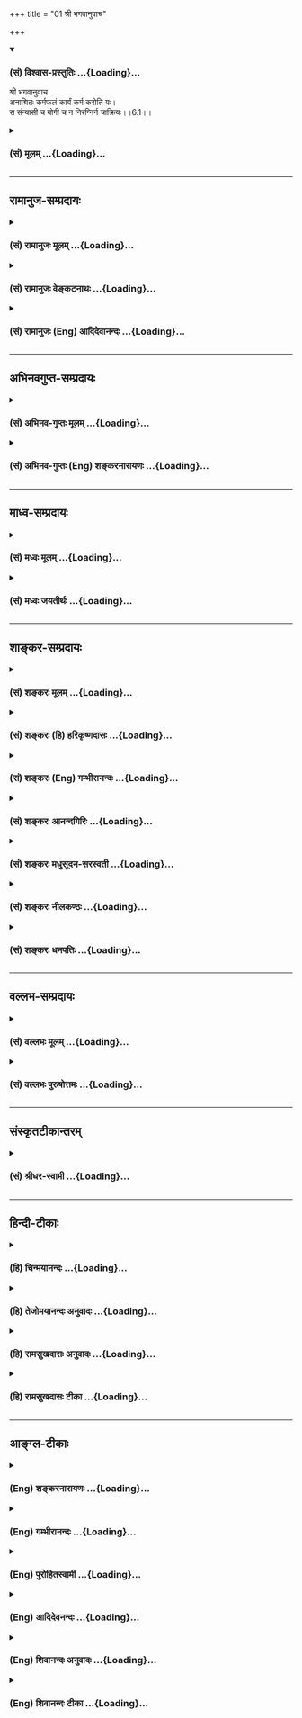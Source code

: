 +++
title = "01 श्री भगवानुवाच"

+++
<div class="js_include" newlevelforh1="3" title="(सं) विश्वास-प्रस्तुतिः" unfilled url="/purANam_vaiShNavam/mahAbhAratam/06-bhIShma-parva/03-bhagavad-gItA-parva/saMskRtam/vishvAsa-prastutiH/06_Atma-saMyama-yogaH_a/01_shrI_bhagavAnuvAc.md">
<details open><summary><h3>(सं) विश्वास-प्रस्तुतिः ...{Loading}...</h3></summary>

श्री भगवानुवाच  
अनाश्रितः कर्मफलं कार्यं कर्म करोति यः।  
स संन्यासी च योगी च न निरग्निर्न चाक्रियः।।6.1।।
</details>
</div>
<div class="js_include collapsed" newlevelforh1="3" title="(सं) मूलम्" unfilled url="/purANam_vaiShNavam/mahAbhAratam/06-bhIShma-parva/03-bhagavad-gItA-parva/saMskRtam/mUlam/06_Atma-saMyama-yogaH_a/01_shrI_bhagavAnuvAc.md">
<details><summary><h3>(सं) मूलम् ...{Loading}...</h3></summary>

श्री भगवानुवाच  
अनाश्रितः कर्मफलं कार्यं कर्म करोति यः।  
स संन्यासी च योगी च न निरग्निर्न चाक्रियः।।6.1।।
</details>
</div>


_________________
## रामानुज-सम्प्रदायः
<div class="js_include collapsed" newlevelforh1="3" title="(सं) रामानुजः मूलम्" unfilled url="/purANam_vaiShNavam/mahAbhAratam/06-bhIShma-parva/03-bhagavad-gItA-parva/saMskRtam/rAmAnujaH/mUlam/06_Atma-saMyama-yogaH_a/01_shrI_bhagavAnuvAc.md">
<details><summary><h3>(सं) रामानुजः मूलम् ...{Loading}...</h3></summary>

।।6.1।। श्रीभगवानुवाच **कर्मफल** स्वर्गादिकम् **अनाश्रितः कार्यं**
कर्मानुष्ठानमेव कार्यं सर्वात्मनास्मत्सुहृद्भूतपरमपुरुषाराधनरूपतया
कर्मैव मम प्रयोजनं न तत्साध्यं किञ्चिद् इति **यः कर्म करोति** **स
संन्यासी च** ज्ञानयोगनिष्ठश्च **योगी च** कर्मयोगनिष्ठश्च।
आत्मावलोकनरूपयोगसाधनभूतोभयनिष्ठ इत्यर्थः। **न निरग्निचाक्रियः** न
चोदितयज्ञादिकर्मसु अप्रवृत्तः केवलज्ञाननिष्ठः तस्य हि ज्ञाननिष्ठा एव
कर्मयोगनिष्ठस्य तु उभयम् अस्ति इति अभिप्रायः। उक्तलक्षणे कर्मयोगे ज्ञानम्
अपि अस्ति इत्याह

</details>
</div>
<div class="js_include collapsed" newlevelforh1="3" title="(सं) रामानुजः वेङ्कटनाथः" unfilled url="/purANam_vaiShNavam/mahAbhAratam/06-bhIShma-parva/03-bhagavad-gItA-parva/saMskRtam/rAmAnujaH/venkaTanAthaH/06_Atma-saMyama-yogaH_a/01_shrI_bhagavAnuvAc.md">
<details><summary><h3>(सं) रामानुजः वेङ्कटनाथः ...{Loading}...</h3></summary>

  
  
।।6.1।। षष्ठाध्यायोपक्रमस्य पूर्वोक्तार्थानुवादरूपतां दर्शयितुं
पूर्वेणाविच्छिन्नानुसन्धानार्थमध्यायसङ्गतिवचनात् पूर्वमेव
व्याख्येयोपादानम् वृत्तवर्तिष्यमाणाभिधानमुखेन सङ्गतिं दर्शयति उक्त इति।
कर्मयोग उक्तः तत्साध्यतयोपक्षिप्तः समाधिलक्षणो योग एवात्र सानुबन्धः
प्रतिपाद्यत इति सङ्गतिः। योगाभ्यासविधिरुच्यत इति योगाभ्यासविधिर्योगी
चतुर्धा योगसाधनम्। योगसिद्धिः स्वयोगस्य पारम्यं षष्ठ उच्यते गी.सं.10 इति
सङ्ग्रहश्लोके प्रथमं योगाभ्यासविधेरुपादानादन्येषां च तदर्थत्वात् स
एवाध्यायप्रधानार्थतया संगृहीत इति भावः। अनाश्रितः
इत्यादीनांसमबुद्धिर्विशिष्यते 6।9 इत्यन्तानां नवानां श्लोकानां
प्रागुक्तानधिकार्थत्वान्निष्प्रयोजनत्वमाशङ्क्याह तत्रेति। अभ्यासो हि
तात्पर्यलिङ्गम् अव्यवहितनिर्देशश्च नैरपेक्ष्यं सूचयेदिति भावः। ज्ञानाकारो
योगशिरस्क इति पदाभ्यां साधनस्य प्रागुक्तमन्तर्गतात्मज्ञानत्वादिलक्षणं
पौष्कल्यं साध्यस्यात्मावलोकनस्याव्यवहितत्वं चाभिप्रेतम्। अनाश्रितः
इतिश्लोके पूर्वार्धेन ज्ञानाकारकर्मयोगानुवादः उत्तरार्धेन
नैरपेक्ष्यदृढीकरणम्। भोक्तारं यज्ञतपसाम् 5।29
इत्यव्यवहितपूर्वश्लोकालोचनयासर्वात्मनाऽस्मत्सुहृद्भूतेत्यादिकमुक्तम्।
ततश्चकर्मफलमनाश्रितः इत्युक्ते निष्फलप्रवृत्तिः स्यादिति शङ्कायां
कर्मस्वरूपफलत्वस्य वक्तुमुचितत्वात् कार्यशब्दः प्रयोजनविषय इति दर्शयितुं
कर्मानुष्ठानमेव कार्यमिति वचनव्यक्तिर्दर्शिता। कार्यशब्दस्य
चोदितविषयत्वे मन्दप्रयोजनत्वं स्यादिति भावः। ननु कर्मयोगनिष्ठमनूद्य
तस्यैव ज्ञानयोगनिष्ठत्वं कर्मयोगनिष्ठत्वं च विधातुमयुक्तम् प्रथमे
विरोधात् द्वितीये तूद्देश्योपादेयविभागाभावपौनरुक्त्यनिष्प्रयोजनत्वेभ्य
इति शङ्कायामाह आत्मावलोकनेति। पृथक्साधनभूतोभयसाध्यं फलमनेन
लब्धमित्युभयनिष्ठत्वमुपचारादुच्यते ततश्च कर्मयोगस्य निरपेक्षसाधनत्वं
विवक्षितमिति भावः। यद्वा कर्मयोगांशभूतज्ञानक्रियाभेदेन परिहार इति भावः।
अग्निशब्दस्यात्राग्निसम्बन्धि कर्मलक्षकत्वव्यञ्जनाय यज्ञादिशब्दः।
लक्ष्यार्थानां सङ्ग्राहकं चोदितत्वम्। निरग्निः इत्यनेनैव
कर्मनिवृत्तेरुक्तत्वादक्रियशब्दः क्रियानिवृत्तिमुखेन
क्रियाव्यतिरिक्तनिष्ठत्वलक्षकः व्यतिरिक्तश्चात्रासन्नो ज्ञानयोग इति
दर्शयितुंकेवलज्ञाननिष्ठ इत्युक्तम् यद्वान निरग्निर्न चाक्रियः
इत्युभाभ्यां श्रौतस्मार्तक्रियाविशेषनिषेधकाभ्यां फलितमाहन चोदितेत्यादि।
तदभिप्रेतमाह नच केवलज्ञाननिष्ठ इति। अनग्निरनिकेतः स्यात् मनुः
6।256।43त्यक्त्वा द्रव्याग्निसाध्यानि कर्माणि
इत्यादिप्रतिपादितसन्न्यासाश्रमव्यवच्छेद इहासङ्गत इति भावः।  
  

</details>
</div>
<div class="js_include collapsed" newlevelforh1="3" title="(सं) रामानुजः (Eng) आदिदेवानन्दः" unfilled url="/purANam_vaiShNavam/mahAbhAratam/06-bhIShma-parva/03-bhagavad-gItA-parva/saMskRtam/rAmAnujaH/english/AdidevAnandaH/06_Atma-saMyama-yogaH_a/01_shrI_bhagavAnuvAc.md">
<details><summary><h3>(सं) रामानुजः (Eng) आदिदेवानन्दः ...{Loading}...</h3></summary>

6.1 The Lord said He who, without depending on such fruits of works as
heaven, etc., performs them, reflecting, 'The performance of works alone
is my duty (Karya). Works themselves are my sole aim, because they are a
form of worship of the Supreme Person who is our Friend in every way.
There is nothing other than Him to be gained by them' - such a person is
a Sannyasin, i.e., one devoted to Jnana Yoga, and also a Karma Yogin,
i.e., one devoted to Karma Yoga. He is intent on both these, which is
the means for attaining Yoga, which is of the nature of the vision of
the self. 'And not he who maintains no sacred fires and performs no
works,' i.e., not he who is disinclined to perform the enjoined works
such as sacrifices, etc., nor he who is devoted to mere knowledge. The
meaning is that such a person is devoted only to knowledge, whereas a
person who is devoted to Karma Yoga has both knowledge and works. Now
Sri Krsna teaches that there is an element of knowledge in the Karma
Yoga as defined above.

</details>
</div>


_________________
## अभिनवगुप्त-सम्प्रदायः
<div class="js_include collapsed" newlevelforh1="3" title="(सं) अभिनव-गुप्तः मूलम्" unfilled url="/purANam_vaiShNavam/mahAbhAratam/06-bhIShma-parva/03-bhagavad-gItA-parva/saMskRtam/abhinava-guptaH/mUlam/06_Atma-saMyama-yogaH_a/01_shrI_bhagavAnuvAc.md">
<details><summary><h3>(सं) अभिनव-गुप्तः मूलम् ...{Loading}...</h3></summary>

।।6.1 6.2।। एवं प्राक्तनेनाध्यायगणेन साधितोऽर्थः श्लोकद्वयेन निगद्यते
अनाश्रित इति। य संन्यासमिति। कार्यं स्वजात्यादिविहितम्। संन्यासी +++(S
संन्यासीति)+++ योगीति पर्यायावेतौ। अत एवाह यं संन्यासमिति। तथा च योगमन्तरेण
संन्यासो नोपपद्यते। एवं संकल्पसंन्यासं विना योगो न युज्यते।
तस्मात्सततसंबद्धौ योगसंन्यासौ। न निरग्निरित्यादिना अयमर्थो ध्वन्यते
निरग्निश्च न भवति निष्क्रियश्च न भवति अथ च संन्यासी इत्यद्भुतम् इति।

</details>
</div>
<div class="js_include collapsed" newlevelforh1="3" title="(सं) अभिनव-गुप्तः (Eng) शङ्करनारायणः" unfilled url="/purANam_vaiShNavam/mahAbhAratam/06-bhIShma-parva/03-bhagavad-gItA-parva/saMskRtam/abhinava-guptaH/english/shankaranArAyaNaH/06_Atma-saMyama-yogaH_a/01_shrI_bhagavAnuvAc.md">
<details><summary><h3>(सं) अभिनव-गुप्तः (Eng) शङ्करनारायणः ...{Loading}...</h3></summary>

6.1 See Comment under 6.2

</details>
</div>


_________________
## माध्व-सम्प्रदायः
<div class="js_include collapsed" newlevelforh1="3" title="(सं) मध्वः मूलम्" unfilled url="/purANam_vaiShNavam/mahAbhAratam/06-bhIShma-parva/03-bhagavad-gItA-parva/saMskRtam/madhvaH/mUlam/06_Atma-saMyama-yogaH_a/01_shrI_bhagavAnuvAc.md">
<details><summary><h3>(सं) मध्वः मूलम् ...{Loading}...</h3></summary>

।।6.1।। ँ़ ज्ञानान्तरङ्गं समाधियोगमाद्वानेनाध्यायेन। विवक्षितं
सन्न्यासमाह योगेन सह अनाश्रित इति। चतुर्थाश्रमिणोऽप्यग्निः क्रिया
चोक्तादैवमेव 4।25 इत्यादौ। अग्निर्ब्रह्म च तत्पूजा क्रिया न्यासाश्रमे
स्मृता इति च। तस्मान्निरग्निरक्रियः सन्न्यासी योगी च न भवत्येव।

</details>
</div>
<div class="js_include collapsed" newlevelforh1="3" title="(सं) मध्वः जयतीर्थः" unfilled url="/purANam_vaiShNavam/mahAbhAratam/06-bhIShma-parva/03-bhagavad-gItA-parva/saMskRtam/madhvaH/jayatIrthaH/06_Atma-saMyama-yogaH_a/01_shrI_bhagavAnuvAc.md">
<details><summary><h3>(सं) मध्वः जयतीर्थः ...{Loading}...</h3></summary>

।।6.1।। श्रीवेङ्कटेशाय नमः। सङ्गतिं सूचयन्नेतदध्यायप्रतिपाद्यमर्थमाह
**ज्ञानान्तरङ्गमि**ति। योगे त्विमां शृणु 2।39 इति प्रतिज्ञाय द्वितीयषट्के
वक्ष्यमाणं भगवज्ज्ञानं प्रति कर्मयोगस्य बहिरङ्गत्वात्स प्राधान्येनातीते
ग्रन्थे प्रतिपादितः। तत्साध्यत्वाज्ज्ञानान्तरङ्गत्वाच्चावसरप्राप्तं
समाधियोगमाहानेन षष्ठाध्यायेनेत्यर्थः। आसनादीनामङ्गानां वक्ष्यमाणत्वेऽपि
तेषां समाध्यर्थत्वात् प्राधान्येन समाधियोगस्य ग्रहणम्। पञ्चमान्तोक्तस्य
प्रपञ्चोऽयमित्यदोषः। गृहस्थस्यापि स्तुत्यर्थमुपचरितं सन्न्यासित्वं
योगित्वं चाद्येन श्लोकेनोच्यते इति परकीयतात्पर्यकथनमसदिति भावेनाह
**विवक्षितमि**ति। समाधियोगं विधातुं तत्राधिकारिणं ज्ञापयिष्यन्
साङ्ख्याद्यभिमततदधिकारिनिरासाय तद्विशेषणं प्राग्विवक्षितं
कामादिवर्जनलक्षणं सन्न्यासमीश्वराराधनस्वकर्मानुष्ठानलक्षणेन योगेन
सहाहेत्यर्थः। यदि हि सन्न्यासो यत्याश्रमोऽत्र विवक्षितः स्यात् योगश्च
कश्चिद्गृहस्थासम्भवी स्यात् तदोपचारेण तत्स्तुतिरियम्। न चैवमिति भावः। न
केवलं निरग्निरक्रियश्चतुर्थाश्रमी सन्न्यासी योगी च किन्त्वनाश्रित
इत्याद्युक्तो गृहस्थोऽपीति (शां.) परकीयां योजनां निराकरोति
**चतुर्थे**ति। अत्रैव स्पष्टं वाक्यान्तरं पठति **अग्निरि**ति।
चस्त्वर्थः। अतो न परकीया योजना युक्तेति शेषः। तर्हि कथं इत्यत आह
**तस्मादि**ति परकृतयोजनाया निरस्तत्वात्। ननु निरग्नेरक्रियस्य
चतुर्थाश्रमिणोऽपि सन्न्यासित्वाद्योगित्वाच्च कथं न निरग्निरित्याद्युक्तं
इत्यतो वाह**चतुर्थाश्रमिणोऽपी**त्यादि। न भवत्येवेति युक्तमिति शेषः।
अनग्नित्वादिप्रवादश्च बाह्याग्न्याद्यभावनिबन्धन इति भावः।

</details>
</div>


_________________
## शाङ्कर-सम्प्रदायः
<div class="js_include collapsed" newlevelforh1="3" title="(सं) शङ्करः मूलम्" unfilled url="/purANam_vaiShNavam/mahAbhAratam/06-bhIShma-parva/03-bhagavad-gItA-parva/saMskRtam/shankaraH/mUlam/06_Atma-saMyama-yogaH_a/01_shrI_bhagavAnuvAc.md">
<details><summary><h3>(सं) शङ्करः मूलम् ...{Loading}...</h3></summary>

।।6.1।। **अनाश्रितः** न आश्रितः अनाश्रितः। किम् **कर्मफलं** कर्मणां फलं
कर्मफलं यत् तदनाश्रितः कर्मफलतृष्णारहित इत्यर्थः। यो हि कर्मफले
तृष्णावान् सः कर्मफलमाश्रितो भवति अयं तु तद्विपरीतः अतः अनाश्रितः
कर्मफलम्। एवंभूतः सन् **कार्यं** कर्तव्यंनित्यं काम्यविपरीतम्
अग्निहोत्रादिकं कर्म **करोति** निर्वर्तयति **यः** कश्चित् ईदृशः कर्मी स
कर्म्यन्तरेभ्यो विशिष्यते इत्येवमर्थमाह **स संन्यासी च योगी च** इति।
संन्यासः परित्यागः स यस्यास्ति स संन्यासी च योगी च योगः चित्तसमाधानं स
यस्यास्ति स योगी च इति एवंगुणसंपन्नः अयं मन्तव्यः न केवलं **निरग्निः
अक्रिय** एव संन्यासी योगी च इति मन्तव्यः। निर्गताः अग्नयः कर्माङ्गभूताः
यस्मात् स निरग्निः अक्रियश्च अनग्निसाधना अपि अविद्यमानाः क्रियाः
तपोदानादिकाः यस्य असौ अक्रियः।। ननु च निरग्नेः अक्रियस्यैव
श्रुतिस्मृतियोगशास्त्रेषु संन्यासित्वं योगित्वं च प्रसिद्धम्। कथम् इह
साग्नेः सक्रियस्य च संन्यासित्वं योगित्वं च अप्रसिद्धमुच्यते इति। नैष
दोषः कयाचित् गुणवृत्त्या उभयस्य संपिपादयिषितत्वात्। तत् कथम्
कर्मफलसंकल्पसंन्यासात् संन्यासित्वम् योगाङ्गत्वेन च कर्मानुष्ठानात्
कर्मफलसंकल्पस्य च चित्तविक्षेपहेतोः परित्यागात् योगित्वं च इति गौणमुभयम्
न पुनः मुख्यं संन्यासित्वं योगित्वं च अभिप्रेतमित्येतमर्थँ दर्शयितुमाह

</details>
</div>
<div class="js_include collapsed" newlevelforh1="3" title="(सं) शङ्करः (हि) हरिकृष्णदासः" unfilled url="/purANam_vaiShNavam/mahAbhAratam/06-bhIShma-parva/03-bhagavad-gItA-parva/saMskRtam/shankaraH/hindI/harikRShNadAsaH/06_Atma-saMyama-yogaH_a/01_shrI_bhagavAnuvAc.md">
<details><summary><h3>(सं) शङ्करः (हि) हरिकृष्णदासः ...{Loading}...</h3></summary>

।।6.1।। इसी भावसे वह संन्यासी और योगी है इस प्रकार उसकी स्तुति की जाती है
भगवान् श्रीकृष्ण बोले जिसने आश्रय नहीं लिया हो वह अनाश्रित है किसका
कर्मफलका अर्थात् जो कर्मोंके फलका आश्रय न लेनेवाला कर्मफलकी तृष्णासे
रहित है। क्योंकि जो कर्मफलकी तृष्णावाला होता है वही कर्मफलका आश्रय लेता
है यह उससे विपरीत है इसलिये कर्मफलका आश्रय न लेनेवाला है। ऐसा ( कर्मफलके
आश्रयसे रहित ) होकर जो पुरुष कर्तव्यकर्मोंको अर्थात् काम्यकर्मोंसे
विपरीत नित्य अग्निहोत्रादि कर्मोंको पूरा करता है ऐसा जो कोई कर्मी है वह
दूसरे कर्मियोंकी अपेक्षा श्रेष्ठ है इसी अभिप्रायसे यह कहा है कि वह
संन्यासी भी है और योगी भी है। संन्यास नाम त्यागका है वह जिसमें हो वही
संन्यासी है और चित्तके समाधानका नाम योग है वह जिसमें हो वही योगी है अतः
वह कर्मयोगी भी इन गुणोंसे सम्पन्न माना जाना चाहिये। केवल अग्निरहित और
क्रियारहित पुरुष ही संन्यासी और योगी है ऐसा नहीं मानना चाहिये। कर्मोंके
अङ्गभूत गार्हपत्यादि अग्नि जिससे छूट गये हैं वह निरग्नि है और बिना
अग्निके होनेवाली तपदानादि क्रिया भी जो नहीं करता वह अक्रिय है। पू₀ जब कि
निरग्नि और अक्रिय पुरुषके लिये ही श्रुति स्मृति और योगशास्त्रोंमें
संन्यासित्व और योगित्व प्रसिद्ध है तब यहाँ अग्नियुक्त और क्रियायुक्त
पुरुषके लिये अप्रसिद्ध संन्यासित्व और योगित्वका प्रतिपादन कैसे किया जाता
है उ₀ यह दोष नहीं है क्योंकि किसी एक गुणवृत्तिसे ( किसी एक गुणविशेषको
लेकर ) संन्यासित्व और योगित्व इन दोनों भावोंको उसमें ( गृहस्थमें )
सम्पादन करना भगवान्को इष्ट है। पू₀ वह कैसे उ₀ कर्मफलके संकल्पोंका त्याग
होनेसे संन्यासित्व है और योगके अङ्गरूपसे कर्मोंका अनुष्ठान होनेसे या
चित्तविक्षेपके कारणरूप कर्मफलके संकल्पोंका परित्याग होनेसे योगित्व है इस
प्रकार दोनों भाव ही गौणरूपसे माने गये हैं।

</details>
</div>
<div class="js_include collapsed" newlevelforh1="3" title="(सं) शङ्करः (Eng) गम्भीरानन्दः" unfilled url="/purANam_vaiShNavam/mahAbhAratam/06-bhIShma-parva/03-bhagavad-gItA-parva/saMskRtam/shankaraH/english/gambhIrAnandaH/06_Atma-saMyama-yogaH_a/01_shrI_bhagavAnuvAc.md">
<details><summary><h3>(सं) शङ्करः (Eng) गम्भीरानन्दः ...{Loading}...</h3></summary>

6.1 Anasritah, without depending on;-on what;-on that which is
karma-phalam, the result of action- i.e. without craving for the result
of action-. He who craves for the results of actions becomes dependent
on the results of actions. But this person is the opposite of such a
one. Hence (it is said), 'wihtout depending on the result of action.
Having become so, yah he who; karoti, performs accomplishes; (karma, an
action;) which is his karyam, duty, the nityakarmas such as Agnihotra
etc. which are opposed to the kamya-karmas-. Whoever is a man of action
of this kind is distinguished from the other men of action. In order to
express this idea the Lord says, sah, he ; is a sannyasi, monk, and a
yogi. Sanyyasa, means renunciation. he who is possessed of this is a
sannyasi, a monk. And he is also a yogi. Yoga means concentration of
mind. He who has that is a yogi. It is to be understood that this man is
possessed of these alities. It is not to be understood that, only that
person who does not keep a fire (niragnih) and who is actionless
(akriyah) is a monk and a yogi. Niragnih is one from whom the fires
\[viz Garhapatya, Ahavaniya, Anvaharya-pacana, etc.\], which are the
accessories of rites, have bocome dissociated. By kriya are mean
austerity, charity, etc. which are performed wityout fire. Akriyah,
actionless, is he who does not have even such kriyas. Objection: Is it
not only with regard to one who does not keep a fire and is acitonless
that monasticsm and meditativeness are well known in the Vedas, Smrtis
and scriptures dealing with meditation; Why are monasticism and
meditativeness spoken of here with regard to one who keeps a fire and is
a man of action-which is not accepted as a fact; Reply: This defect does
not arise, because both are sought to be asserted in some secondary
sense. Objection: How is that; Reply: His being monk is by virtue of his
having given up hankering for the results of actions; and his being a
man of meditation is from the fact of his doing actions as accesories to
meditation or from his rejection of thoughts for the results of actions
which cause disturbances in the mind. Thus both are used in a figurative
sense. On the contrary, it is not that monasticism and meditativeness
are meant in the primary sense. With a veiw to pointing out this idea,
the Lord says:

</details>
</div>
<div class="js_include collapsed" newlevelforh1="3" title="(सं) शङ्करः आनन्दगिरिः" unfilled url="/purANam_vaiShNavam/mahAbhAratam/06-bhIShma-parva/03-bhagavad-gItA-parva/saMskRtam/shankaraH/AnandagiriH/06_Atma-saMyama-yogaH_a/01_shrI_bhagavAnuvAc.md">
<details><summary><h3>(सं) शङ्करः आनन्दगिरिः ...{Loading}...</h3></summary>

।।6.1।। ध्यानयोगप्रस्तावानन्तरं तद्योग्यताहेतुकर्मणः स्तुतिं
भगवानुक्तवानित्याह **श्रीभगवानिति।** पूर्वोत्तराध्याययोः सङ्गतिमभिदधानो
वृत्तमनूद्याध्यायान्तरमवतारयति **अतीतेति।** सम्यग्दर्शनप्रकरणे
ध्यानयोगस्य प्रसङ्गाभावं व्युदस्यति **सम्यगिति।**
संग्रहविवरणयोरतीतानन्तराध्याययोर्युक्तं हेतुहेतुमत्त्वमिति भावः।
अध्यायसंबन्धमभिधायानाश्रितः कर्मफलमित्यादिश्लोकद्वयस्य तात्पर्यमाह
**तत्रेति।** कर्मयोगस्य संन्यासहेतोर्मर्यादां दर्शयितुं साङ्गं च योगं
विचारयितुमध्याये प्रवृत्ते सतीति सप्तम्यर्थः। संन्यासिना कर्तव्यं
कर्मेत्येवं प्रतिभासं व्युदस्यति **गृहस्थेनेति।** कर्तव्यत्वं
स्तुतियोग्यत्वमतःशब्दार्थः। समुच्चयवादी सीमाकरणमाक्षिपति **नन्विति।**
यावज्जीवश्रुतिवशाद्ध्यानारोहणसामर्थ्ये सत्यपि कर्मानुष्ठानस्य
दुर्वारत्वादिति हेतुमाह **यावतेति।**
भार्यावियोगादिप्रतिबन्धाद्यावज्जीवश्रुतिचोदितकर्माननुष्ठानवद्वैराग्यप्रतिबन्धादपि
तदननुष्ठानसंभवाद्भगवतो विशेषवचनाच्च न यावज्जीवं कर्मानुष्ठानप्रसक्तिरिति
परिहरति **नारुरुक्षोरिति।** उक्तमेवार्थं व्यतिरेकद्वारेण विवृणोति
**आरुरुक्षोरित्यादिना।**
आरोढुमिच्छतीत्यारुरुक्षुरित्यत्रारोहणेच्छाविशेषणमारोहणं कृतवानित्यारूढ
इत्यत्र पुनरिच्छाविषयभूतमारोहणं विशेषणमेवं शमकर्मविषययोर्भेदेन विशेषणं
मर्यादाकरणानङ्गीकरणे विरुद्धमापद्येत तयोरेवं विभागकरणं च
भागवतसीमानङ्गीकारे न युज्येतेत्यर्थः।
विशेषणविभागकारणयोरन्यथोपपत्तिमाशङ्कते **तत्रेति।** व्यवहारभूमिः
सप्तम्यर्थः। षष्ठी निर्धारणे। भवत्वधिकारिणां त्रैविध्यं तथापि प्रकृते
विशेषणादौ किमायातमित्याशङ्क्य तृतीयापेक्षया तदुपपत्तिरित्याह
**तानपेक्ष्येति।** आरुरुक्षोरारूढस्य च भेदे तस्यैवेति
प्रकृतपरामर्शानुपपत्तिरिति दूषयति **न तस्येति।** यद्यनारुरुक्षुं
पुरुषमपेक्ष्यारुरुक्षोरिति विशेषणं तस्य च कर्मारोहणकारणमनारूढं च
पुरुषमपेक्ष्यारूढस्येति विशेषणं तस्य च शमः संन्यासो योगफलप्राप्तौ
कारणमिति विशेषणविभागकरणयोरुपपत्तिस्तदारुरुक्षोरारूढस्य च
भिन्नत्वात्प्रकृतपरामर्शिनस्तच्छब्दस्यानुपपत्तेर्न युक्तमित्थं
विशेषणाद्युपपादनमित्यर्थः। किञ्चयोगमारुरुक्षोस्तदारोहणे कारणं
कर्मेत्युक्त्वा पुनर्योगारूढस्येति योगशब्दप्रयोगाद्यो योगं
पूर्वमारुरुक्षुरासीत्तस्यैवापेक्षितं योगमारूढस्य तत्फलप्राप्तौ
कर्मसंन्यासः शमशब्दवाच्यो हेतुत्वेन कर्तव्य इति वचनादारुरुक्षोरारूढस्य
चाभिन्नत्वप्रत्यभिज्ञानान्न तयोर्भिन्नत्वं शङ्कितुं शक्यमित्याह
**पुनरिति।** यत्तु यावज्जीवश्रुतिविरोधाद्योगारोहणसीमाकरणं
कर्मणोऽनुचितमिति तत्राह **अत इति।** पूर्वोक्तरीत्या
कर्मतत्त्यागयोर्विभागोपपत्तौ श्रुतेरन्यविषयत्वाद्योगमारूढस्य
मुमुक्षोर्जिज्ञासमानस्य नित्यनैमित्तिककर्मस्वपि परित्यागसिद्धिरित्यर्थः।
इतश्च यावज्जीवं कर्म कर्तव्यं न भवतीत्याह **योगेति।** संन्यासिनो
योगभ्रष्टस्य विनाशशङ्कावचनान्न यावज्जीवं कर्म कर्तव्यं प्रतिभातीत्यर्थः।
ननु योगभ्रष्टशब्देन गृहस्थस्यैवाभिधानात्तस्यैवास्मिन्नध्याये
योगविधानाद्योगारोहणयोग्यत्वे सत्यपि यावज्जीवं कर्म कर्तव्यमिति नेत्याह
**गृहस्थस्येति।** तेनापि मुमुक्षुणा कृतस्य कर्मणो
मोक्षातिरिक्तफलानारम्भकत्वाद्योगभ्रष्टोऽसौ छिन्नाभ्रमिव नश्यतीति शङ्का
सावकाशेत्याशङ्क्याह **अवश्यं हीति।** अपौरुषेयान्निर्दोषाद्वेदात्फलदायिनी
कर्मणः स्वाभाविकी शक्तिरवगता ब्रह्मभावस्य च स्वतःसिद्धत्वान्न
कर्मफलवत्त्वमतो मोक्षातिरिक्तस्यैव फलस्य कर्मारम्भकमिति कर्मिणि
योगभ्रष्टेऽपि कर्मगतिं गच्छतीति निरवकाशा शङ्केत्यर्थः। ननु मुमुक्षुणा  
  
काम्यप्रतिषिद्धयोरकरणात्कृतयोश्च नित्यनैमित्तिकयोरफलत्वात्कथं तदीयस्य
कर्मणो नियमेन फलारम्भकत्वं तत्राह **नित्यस्य चेति।** चकारेण नैमित्तिकं
कर्मानुकृष्यते। वेदप्रमाणकत्वेऽपि नित्यनैमित्तिकयोरफलत्वे दोषमाह
**अन्यथेति।** कर्मणोऽनुष्ठितस्य फलारम्भकत्वध्रौव्याद्गृहस्थो
योगभ्रष्टोऽपि कर्मगतिं गच्छतीति न तस्य नाशाशङ्केति शेषः। इतोऽपि गृहस्थो
योगभ्रष्टशब्दवाच्यो न भवतीत्याह **नचेति।** ज्ञानं कर्म चेत्युभयं ततो
विभ्रष्टोऽयं नश्यतीति वचनं गृहस्थे कर्मणि सति नार्थवद्भवितुमलं तस्य
कर्मनिष्ठस्य कर्मणो विभ्रंशे हेत्वभावात्तत्फलस्यावश्यकत्वादित्यर्थः।
कृतस्य कर्मणो मुमुक्षुणा भगवति समर्पणात्कर्तरि फलानारम्भकत्वादस्ति
विभ्रंशकारणमिति शङ्कते **कर्मेति।** राजाराधनबुद्ध्या
धनधान्यादिसमर्पणस्याधिकफलहेतुत्वोपलम्भादीश्वरे समर्पणं न भ्रंशकारणमिति
दूषयति **नेत्यादिना।** अधिकफलहेतुत्वेऽपि मोक्षहेतुत्वमिष्यतामिति शङ्कते
**मोक्षायेति।** तदेव चोद्यं विवृणोति **स्वकर्मणामिति।**
सहकारिसामर्थ्यात्तस्य फलान्तरं प्रत्युपायत्वासिद्धिरिति हेतुं सूचयति
**योगेति।** ध्यानसहितस्य संन्यासस्य मोक्षौपयिकत्वे कुतो
योगभ्रष्टमधिकृत्य नाशाशङ्केत्याशङ्क्याह **योगाच्चेति।** सहकार्यभावे
सामग्र्यभावात्फलानुपपत्तेर्युक्ता नाशाशङ्केत्यर्थः। ध्यानसहितमीश्वरे
कर्मसमर्पणं मोक्षायेत्यत्र प्रमाणाभावाद्गृहस्थो योगभ्रष्टशब्दवाच्यो न
भवतीति दूषयति **नेति।** गृहस्थस्य योगभ्रष्टशब्दवाच्यत्वाभावे
हेत्वन्तरमाह **एकाकीति।** न खल्वेतानि विशेषणानि गृहस्थसमवायीनि संभवन्ति
तेन तस्य ध्यानयोगविध्यभावान्न तं प्रति योगभ्रष्टशब्दवचनमुचितमित्यर्थः।
एकाकित्ववचनं गृहस्थस्यापि ध्यानकाले स्त्रीसहायत्वाभावाभिप्रायेण
भविष्यतीत्याशङ्क्याग्निहोत्रादिवद्ध्यानस्य
पत्नीसाध्यत्वाभावादप्राप्तप्रतिषेधान्मैवमित्याह **नचात्रेति।**
विशेषणान्तरपर्यालोचनयापि नायमेकाकिशब्दो गृहस्थपरो भवितुमर्हतीत्याह
**नचेति।** किञ्चगृहस्थस्यैवैकाकित्वादि विवक्षित्वा ध्यानयोगविधौ तं
प्रत्युभयभ्रष्टप्रश्नो नोपपद्यत इत्याह **उभयेति।** नहि गृहस्थं
प्रत्युभयस्माज्ज्ञानात्कर्मणश्च विभ्रष्टत्वमुपेत्य प्रष्टुं युज्यते तस्य
ज्ञानाद्भ्रंशेऽपि कर्मणस्तदभावादनुष्ठीयमानकर्मभ्रंशेऽपि
प्रागनुष्ठितकर्मवशात्फलप्रतिलम्भादतो यथोक्तप्रश्नालोचनया न गृहस्थं प्रति
ध्यानविधानोपपत्तिरित्यर्थः। ननु भगवता संन्यासस्य
प्रतिषिद्धत्वाद्गृहस्थस्यैव योगविधानात्तस्यैव योगभ्रष्टशब्दवाच्यत्वमिति
शङ्कते **अनाश्रित इत्यनेनेति।** भगवद्वाक्यं न प्रतिषेधपरमिति परिहरति
**न। ध्यानेति।** स्तुतिपरत्वमेव स्फोरयति **न केवलमिति।**
सत्त्वशुद्ध्यर्थमनुतिष्ठन्निति संबन्धः। वाक्यस्योभयपरत्वमाशङ्क्य
वाक्यभेदप्रसङ्गान्मैवमित्याह **नचेति।** इतोऽपि भगवतः
संन्यासाश्रमप्रतिषेधोऽभिप्रेतो न भवतीत्याह **नच प्रसिद्धमिति।** तस्य
प्रसिद्धं संन्यासित्वं योगित्वं चेति संबन्धः। प्रसिद्धत्वमेव व्याकरोति
**श्रुतीति।** इतोऽपि संन्यासाश्रमं भगवान्न प्रतिषेधतीत्याह
**स्ववचनेति।** विरोधमेव साधयति **सर्वकर्माणीत्यादिना।** अनाश्रित
इत्यादिवाक्यस्य यथाश्रुतार्थत्वानुपपत्तेः स्तुतिपरत्वमुपपादितमुपसंहरति
**तस्मादिति।** कर्मफलसंन्यासित्वमत्र मुनिशब्दार्थः। स्तुतिपरं
वाक्यमक्षरयोजनार्थमुदाहरति **अनाश्रित इति।** कर्मफलेऽभिलाषो
नास्तीत्येतावता कथं तदनाश्रितत्ववाचोयुक्तिरित्याशङ्क्य व्यतिरेकमुखेन
विशदयति **यो हीति।** कार्यमित्यादि व्याकरोति **एवंभूतः सन्निति।** कथं
कर्मिणः संन्यासित्वं योगित्वं च कर्मित्वविरोधादित्याशङ्क्याह **ईदृश
इति।** स्तुतेरत्र विवक्षितत्वान्नानुपपत्तिश्चोदनीयेति मन्वानः सन्नाह
**इत्येवमिति।** न निरग्निरित्यादेरर्थमाह **न केवलमिति।** अग्नयो
गार्हपत्याहवनीयान्वाहार्यपचनप्रभृतयः। नन्वनग्नित्वे
सिद्धमक्रियत्वमग्निसाध्यत्वात्क्रियाणां तथाच न
निरग्निरित्येतावतैवापेक्षितसिद्धेर्न चाक्रिय इत्यनर्थकमर्थपुनरुक्तेरिति
तत्राह **अनग्नीति।**

</details>
</div>
<div class="js_include collapsed" newlevelforh1="3" title="(सं) शङ्करः मधुसूदन-सरस्वती" unfilled url="/purANam_vaiShNavam/mahAbhAratam/06-bhIShma-parva/03-bhagavad-gItA-parva/saMskRtam/shankaraH/madhusUdana-sarasvatI/06_Atma-saMyama-yogaH_a/01_shrI_bhagavAnuvAc.md">
<details><summary><h3>(सं) शङ्करः मधुसूदन-सरस्वती ...{Loading}...</h3></summary>

।।6.1।। योगसूत्रं त्रिभिः श्लोकैः पञ्चमान्ते यवदीरितम्।
षष्ठस्त्वारभ्यतेऽध्यायस्तद्व्याख्यानाय विस्तरात्।।  
  
तत्र सर्वकर्मत्यागेन योगं विधास्यंस्त्याज्यत्वेन हीनत्वमाशङ्क्य कर्मयोगं
स्तौति द्वाभ्याम् श्रीभगवानुवाच कर्मणां फलमनाश्रितोऽनपेक्षमाणः
फलाभिसंधिरहितः सन् कार्यं कर्तव्यतया शास्त्रेण विहितं नित्यमग्निहोत्रादि
कर्म करोति यः स कर्म्यपि सन् संन्यासी योगी चेति स्तूयते। संन्यासो हि
त्यागः। चित्तगतविक्षेपाभावश्च योगः। तौ चास्य विद्येते फलत्यागात्
फलतृष्णारूपचित्तविक्षेपाभावाच्च। कर्मफलतृष्णात्याग एवात्र गौण्या
वृत्त्या संन्यासयोगशब्दाभ्यामभिधीयते सकामानपेक्ष्य प्राशस्त्यकथनाय।
अवश्यंभाविनौ हि निष्कामकर्मानुष्ठातुर्मुख्यौ संन्यासयोगौ। तस्मादयं
यद्यपि न निरग्निरग्निसाध्यश्रौतकर्मत्यागी न भवति न
चाक्रियोऽग्निनिरपेक्षस्मार्तक्रियात्यागी च न भवति तथापि संन्यासी योगी
चेति मन्तव्यः। अथवा न निरग्निर्न चाक्रियः संन्यासी योगी चेति मन्तव्यः
किंतु साग्निः सक्रियश्च निष्कामकर्मानुष्ठायी संन्यासी योगी चेति मन्तव्य
इति स्तूयते। अपशवो वा अन्ये गोअश्वेभ्यः पशवो गोअश्चान् इत्यत्रेव
प्रशंसालक्षणयानया नञन्वयोपपत्तिः। अत्र चाक्रियं इत्यनेनैव
सर्वकर्मसंन्यासिने लब्धे निरग्निरिति व्यर्थं स्यादित्यग्निशब्देन सर्वाणि
कर्माण्युपलक्ष्य निरग्निरिति संन्यासी क्रियाशब्देन
चित्तवृत्तीरुपलक्ष्याक्रिय इति निरुद्धचित्तवृत्तिर्योगी च कथ्यते। तेन न
निरग्निः संन्यासी मन्तव्यो न चाक्रियो योगी मन्तव्य इति
यथासंख्यमुभयव्यतिरेको दर्शनीयः। एंव सति नञ्द्वयमप्युपपन्नमिति
द्रष्टव्यम्।

</details>
</div>
<div class="js_include collapsed" newlevelforh1="3" title="(सं) शङ्करः नीलकण्ठः" unfilled url="/purANam_vaiShNavam/mahAbhAratam/06-bhIShma-parva/03-bhagavad-gItA-parva/saMskRtam/shankaraH/nIlakaNThaH/06_Atma-saMyama-yogaH_a/01_shrI_bhagavAnuvAc.md">
<details><summary><h3>(सं) शङ्करः नीलकण्ठः ...{Loading}...</h3></summary>

।।6.1।। पूर्वाध्यायान्ते सूत्रितं ध्यानयोगं
विवरीतुमिच्छंस्तत्राधिकारहेतुत्वात्कर्मयोगं तावत्स्तौति द्वाभ्याम्
**अनाश्रित इति।** यः कर्मणां फलमनाश्रितोऽनपेक्षमाणः कार्यमवश्यकर्तव्यं
नित्यं कर्म करोति स एव फलसंकल्पत्यागात्संन्यासी च योगी च भवति न तु
निरग्निर्यो विधितः श्रौतस्मार्तकर्मत्यागी स एव संन्यासी नापि
अक्रियस्त्यक्तवाङ्मनःकायक्रिय एव वा योगीति।

</details>
</div>
<div class="js_include collapsed" newlevelforh1="3" title="(सं) शङ्करः धनपतिः" unfilled url="/purANam_vaiShNavam/mahAbhAratam/06-bhIShma-parva/03-bhagavad-gItA-parva/saMskRtam/shankaraH/dhanapatiH/06_Atma-saMyama-yogaH_a/01_shrI_bhagavAnuvAc.md">
<details><summary><h3>(सं) शङ्करः धनपतिः ...{Loading}...</h3></summary>

  
  
।।6.1।। पञ्चमाध्यायान्ते सम्यग्दर्शनं प्रत्यन्तरङ्गसाधनस्य ध्यानयोगस्य
सूत्रस्थानीयास्त्रयः श्लोका उदाहृतास्तद्वृत्तिस्थानीयोऽयं षष्ठाध्याय
आरभ्यते। तत्र तदधिकारसंपत्तये गृहस्थेनाधिकृतेन कर्तव्यमेव
कर्मेत्यतस्तत्स्तौति **अनाश्रित इति द्वाभ्याम्।** कर्मणः फलमनाश्रितः
कर्मफलतृष्णारहितः सन् कार्यमवश्यकर्तव्यं काम्यविपरीतं
नित्याग्निहोत्रादिकं यः करोति स संन्यासी च योगी चेति कर्मफलतृष्णावद्य्भ
इतरकर्मिभ्य उत्कृष्ट इति गौणप्रयोगेण स्तुयते। तथाच संन्यासः परित्यागः
सोऽस्यास्तीति सः। योगश्चित्तसमाधानं सोऽस्यास्तीति स योगी
चेत्येवमुभयगुणसंपन्नोऽयं मन्तव्यः न केवलं निरग्निरक्रिय एव संन्यासी योगी
चेति मन्तव्यः। निर्गता अग्नयः कर्माङ्गभूता यस्मात्सः। अनग्निसाधना
अप्यविद्यमानाः क्रियास्तपोदानादिका यस्य स नित्यसमाधिनिष्ठ इत्यर्थः। एतेन
कार्यं कर्म यः करोति स एव संन्यासी च योगी च नतु निरग्निः नचाक्रिय इति
प्रत्युक्तम्। न केवलं निरग्निरग्नयो गार्हपत्याहवनीयान्वाहार्यपचनप्रभृतयः
तानुद्वास्य स्थित एव संन्यासी। तथा अन्याश्च तपोदानाद्याः
क्रियास्तद्रहितः समाधिनिष्ठ एव योगी चेति। न चेति यथासंख्यमुभयव्यतिरेको
व्याख्येयः। एतेनाग्निशब्देन सर्वाणि कर्माण्युपलक्ष्य निरग्निरिति
संन्यासी। क्रियाशब्देन चित्तवृत्तीरुपलक्ष्याक्रिय इति
निरुद्धचित्तवृत्तिर्योगीति कथ्यते इति लक्षणया व्याख्याय
उभयव्यतिरेकप्रदर्शनं प्रत्युक्तम्। एवं भाष्योक्तेनर्जुमार्गेणाविरोधस्य
सम्यगुपपत्त्या पूर्वाध्यायान्ते श्लोकद्वयेन सूत्रितं ज्ञानयोगं
प्राधान्येन षष्ठे प्रपञ्चयिष्यन्
श्रीभगवानुवाचेत्याद्यामूलतद्भाष्यतद्विरुद्धाः कल्पना उपेक्ष्याः।

</details>
</div>


_________________
## वल्लभ-सम्प्रदायः
<div class="js_include collapsed" newlevelforh1="3" title="(सं) वल्लभः मूलम्" unfilled url="/purANam_vaiShNavam/mahAbhAratam/06-bhIShma-parva/03-bhagavad-gItA-parva/saMskRtam/vallabhaH/mUlam/06_Atma-saMyama-yogaH_a/01_shrI_bhagavAnuvAc.md">
<details><summary><h3>(सं) वल्लभः मूलम् ...{Loading}...</h3></summary>

।।6.1।। उक्तौभयैकार्थसिद्धिरात्मसंयमधर्मतः। भवत्येवमिदं वक्तुं पार्थायाह
हरिः पुनः।।1।। श्रीभगवानुवाच अनाश्रित इति। साङ्ख्ययोगयोरेकार्थतां तस्मै
कर्मयोगे दर्शयति। यः कर्मफलमनाश्रितः कर्तव्यत्वात्कार्यं कर्म
अग्निहोत्रादिकं करोति तदोभयोरेकार्थरूपसिद्धिः फलत्यागात्साङ्ख्यस्य
कर्मकरणाच्च योगस्यैकार्थ्यमुपदिष्टं भवति। तदाह स सन्न्यासी स योगी चेति।
नह्यग्निहोत्रादिसकलकर्मरहितः सन्न्यासी मे मतः। न
चानग्निसाध्यपूर्त्तकर्मरहितोऽपि तथा। अनेनात्मसंयमयोगेन कर्मणां
कर्त्ताऽभिमतो लक्षितः।

</details>
</div>
<div class="js_include collapsed" newlevelforh1="3" title="(सं) वल्लभः पुरुषोत्तमः" unfilled url="/purANam_vaiShNavam/mahAbhAratam/06-bhIShma-parva/03-bhagavad-gItA-parva/saMskRtam/vallabhaH/puruShottamaH/06_Atma-saMyama-yogaH_a/01_shrI_bhagavAnuvAc.md">
<details><summary><h3>(सं) वल्लभः पुरुषोत्तमः ...{Loading}...</h3></summary>

  
  
।।6.1।। कृत्वाऽपि सर्वसन्न्यासं जडवच्चरणादिह।  
  
न भक्तिं प्राप्नुयात्तस्माद्ध्यानयोगमुवाच ह।। पूर्वाध्याये
सन्न्यासमुक्त्वाऽध्यायान्ते इच्छादिविहीनो
विषयमोक्षेच्छुर्विषयभोक्तृत्वात्तेभ्यो विमुक्तो भवेदित्युक्तम्
ततस्तद्विमुक्तिरेव न फलं किन्तु तद्विमुक्त्या भगवद्ध्यानेन भगवदावेशः
फलमिति ध्यानस्वरूपमाह भगवान् अनाश्रित इति। कर्मफलं स्वर्गादिरूपमनाश्रितः
कार्यं कर्म भगवदुक्तत्वादवश्यकर्तव्यं कर्म सेवादिरूपं यः करोति स
सन्न्यासी त्यागवान् च पुनर्योगी च भवतीति शेषः। न निरग्निः न
गार्हपत्यादित्यागवान् सन्न्यासी। न च अक्रियः न सेवादिरहितो योगी
भवतीत्यर्थः।  
  

</details>
</div>


_________________
## संस्कृतटीकान्तरम्
<div class="js_include collapsed" newlevelforh1="3" title="(सं) श्रीधर-स्वामी" unfilled url="/purANam_vaiShNavam/mahAbhAratam/06-bhIShma-parva/03-bhagavad-gItA-parva/saMskRtam/shrIdhara-svAmI/06_Atma-saMyama-yogaH_a/01_shrI_bhagavAnuvAc.md">
<details><summary><h3>(सं) श्रीधर-स्वामी ...{Loading}...</h3></summary>

।।6.1।। चित्ते शुद्धेऽपि न ध्यानं विना संन्यासमात्रतः। मुक्तिः स्यादिति
षष्ठेऽस्मिन्ध्यानयोगो वितन्यते।।1।।  
  
पूर्वाध्यायान्ते संक्षेपेणोक्तं योगं प्रपञ्चयितुं षष्ठाध्यायारम्भः। तत्र
तावत्सर्वकर्माणि मनसेत्यारभ्य संन्यासपूर्विकाया
ज्ञाननिष्ठायास्तात्पर्येणाभिधानाद्दुःखस्वरूपत्वाच्च कर्मणः सहसा
संन्यासातिप्रसङ्गं प्राप्तं वारयितुं संन्यासादपि श्रेष्ठत्वेन कर्मयोगं
स्तौति। श्रीभगवानुवाच **अनाश्रित इति द्वाभ्याम्।**
कर्मफलमनाश्रितोऽनपेक्षमाणः अवश्यं कर्तव्यतया विहितं कर्म यः करोति स एव
संन्यासी योगी च नतु निरग्निः अग्निसाध्येष्टाख्यकर्मत्यागी न
चाक्रियोऽनग्निसाध्यपूर्ताख्यकर्मत्यागी च।

</details>
</div>


_________________
## हिन्दी-टीकाः
<div class="js_include collapsed" newlevelforh1="3" title="(हि) चिन्मयानन्दः" unfilled url="/purANam_vaiShNavam/mahAbhAratam/06-bhIShma-parva/03-bhagavad-gItA-parva/hindI/chinmayAnandaH/06_Atma-saMyama-yogaH_a/01_shrI_bhagavAnuvAc.md">
<details><summary><h3>(हि) चिन्मयानन्दः ...{Loading}...</h3></summary>

।।6.1।। प्रथम अध्याय में अर्जुन का विचार युद्धभूमि से पलायन करके संन्यास
जीवन व्यतीत करने का था। उसे यह नहीं ज्ञात था कि निस्वार्थ भाव से कर्म
करने वाला कर्मयोगी पुरुष ही सबसे बड़ा संन्यासी है। स्वार्थ का त्याग किये
बिना कर्म का आचरण अथवा उससे पलायन करने का अर्थ है विश्व के सामंजस्य में
अनर्थकारी हस्तक्षेप करना। मन की अपरिपक्व स्थिति में जीवन संघर्ष से पलायन
करके गंगा के किनारे शान्त वातावरण में ध्यानाभ्यास के लिए जाने से सामान्य
स्तर के अच्छे मनुष्य का भी गंगा में पड़े पाषाण के स्तर तक पतन होगा इस
श्लोक में भगवान् श्रीकृष्ण अर्जुन के इस त्रुटिपूर्ण विचार की मानो हंसी
उड़ाते हैं। परन्तु भगवान् के व्यंग्य में किसी प्रकार की कटुता नहीं है।
हम आगे देखेंगे कि अर्जुन को स्वयं भी अपनी गलत धारणा पर हंसी आती
है। निदिध्यासन की सफलता के लिए आन्तरिक शक्तियों का विकास तथा उनका सही
दिशा में उचित उपयोग करना भी अत्यन्त आवश्यक है। भगवान् ने इस अध्याय में
हमारे मन के उद्देश्यों तथा भावनाओं मंे परिवर्तन लाने के लिए विशेष बल
दिया है। इसके द्वारा हम आध्यात्मिक मार्ग में प्रवेश कर सकते हैं।

</details>
</div>
<div class="js_include collapsed" newlevelforh1="3" title="(हि) तेजोमयानन्दः अनुवादः" unfilled url="/purANam_vaiShNavam/mahAbhAratam/06-bhIShma-parva/03-bhagavad-gItA-parva/hindI/tejomayAnandaH/anuvAdaH/06_Atma-saMyama-yogaH_a/01_shrI_bhagavAnuvAc.md">
<details><summary><h3>(हि) तेजोमयानन्दः अनुवादः ...{Loading}...</h3></summary>

।।6.1।। श्रीभगवान् ने कहा -- जो पुरुष कर्मफल पर आश्रित न होकर कर्तव्य
कर्म करता है, वह संन्यासी और योगी है, न कि वह जिसने केवल अग्नि का और
क्रियायों का त्याग किया है।।

</details>
</div>
<div class="js_include collapsed" newlevelforh1="3" title="(हि) रामसुखदासः अनुवादः" unfilled url="/purANam_vaiShNavam/mahAbhAratam/06-bhIShma-parva/03-bhagavad-gItA-parva/hindI/rAmasukhadAsaH/anuvAdaH/06_Atma-saMyama-yogaH_a/01_shrI_bhagavAnuvAc.md">
<details><summary><h3>(हि) रामसुखदासः अनुवादः ...{Loading}...</h3></summary>

।।6.1।। श्रीभगवान् बोले -- कर्मफलका आश्रय न लेकर जो कर्तव्यकर्म करता है,
वही संन्यासी तथा योगी है; और केवल अग्निका त्याग करनेवाला संन्यासी नहीं
होता तथा केवल क्रियाओंका त्याग करनेवाला योगी नहीं होता।

</details>
</div>
<div class="js_include collapsed" newlevelforh1="3" title="(हि) रामसुखदासः टीका" unfilled url="/purANam_vaiShNavam/mahAbhAratam/06-bhIShma-parva/03-bhagavad-gItA-parva/hindI/rAmasukhadAsaH/TIkA/06_Atma-saMyama-yogaH_a/01_shrI_bhagavAnuvAc.md">
<details><summary><h3>(हि) रामसुखदासः टीका ...{Loading}...</h3></summary>

।।6.1।।***व्याख्या--***अनाश्रितः कर्मफलम् इन पदोंका आशय यह प्रतीत होता
है कि मनुष्यको किसी उत्पत्ति-विनाशशील वस्तु, व्यक्ति, घटना, परिस्थिति,
क्रिया आदिका आश्रय नहीं रखना चाहिये। कारण कि यह जीव स्वयं परमात्माका अंश
होनेसे नित्य-निरन्तर रहनेवाला है और यह जिन वस्तु, व्यक्ति आदिका आश्रय
लेता है, वे उत्पत्ति-विनाशशील तथा प्रतिक्षण परिवर्तित होनेवाले हैं। वे
तो परिवर्तनशील होनेके कारण नष्ट हो जाते हैं और यह (जीव) रीता-का-रीता रह
जाता है। केवल रीता ही नहीं रहता, प्रत्युत उनके रागको पकड़े रहता है। जबतक
यह उनके रागको पकड़े रहता है, तबतक इसका कल्याण नहीं होता अर्थात् वह राग
उसके ऊँच-नीच योनियोंमें जन्म लेनेका कारण बन जाता है (गीता 13। 21)। अगर
यह उस रागका त्याग कर दे तो यह स्वतः मुक्त हो जायगा। वास्तवमें यह स्वतः
मुक्त है ही, केवल रागके कारण उस मुक्तिका अनुभव नहीं होता। अतः भगवान्
कहते हैं कि मनुष्य कर्मफलका आश्रय न रखकर कर्तव्य-कर्म करे। कर्मफलके
आश्रयका त्याग करनेवाला तो नैष्ठिकी शान्तिको प्राप्त होता है, पर कर्मफलका
आश्रय रखनेवाला बँध जाता है (गीता 5। 12)। स्थूल, सूक्ष्म और कारण--ये तीनों
शरीर 'कर्मफल' हैं। इन तीनोंमेंसे किसीका भी आश्रय न लेकर इनको सबके हितमें
लगाना चाहिये। जैसे, स्थूलशरीरसे क्रियाओँ और पदार्थोंको संसारका ही मानकर
उनका उपयोग संसारकी सेवा-(हित-) में करे, सूक्ष्मशरीरसे दूसरोंका हित कैसे
हो, सब सुखी कैसे हों, सबका उद्धार कैसे हो--ऐसा चिन्तन करे; और कारणशरीरसे
होनेवाली स्थिरता-(समाधि-) का भी फल संसारके हितके लिये अर्पण करे। कारण कि
ये तीनों शरीर अपने (व्यक्तिगत) नहीं हैं और अपने लिये भी नहीं हैं,
प्रत्युत संसारके और संसारकी सेवाके लिये ही हैं। इन तीनोंकी संसारके साथ
अभिन्नता और अपने स्वरूपके साथ भिन्नता है। इस तरह इन तीनोंका आश्रय न लेना
ही 'कर्मफलका' आश्रय न लेना' है और इन तीनोंसे केवल संसारके हितके लिये
कर्म करना ही 'कर्तव्य-कर्म करना' है। आश्रय न लेनेका तात्पर्य हुआ कि
साधनरूपसे तो शरीरादिको दूसरोंके हितके लिये काममें लेना है, पर स्वयं उनका
आश्रय नहीं लेना है अर्थात् उनको अपना और अपने लिये नहीं मानना है। कारण कि
मनुष्य-जन्ममें शरीर आदिका महत्त्व नहीं है ,प्रत्युत शरीर आदिके द्वारा
किये जानेवाले साधनका महत्त्व है। अतः संसारसे मिली हुई चीज संसारको दे
दें, संसारकी सेवामें लगा दें तो हम 'संन्यासी' हो गये और मिली हुई चीजमें
अपनापन छोड़ दें तो हम 'त्यागी' हो गये। कर्मफलका आश्रय न लेकर कर्तव्य-कर्म
करनेसे क्या होगा; अपने लिये कर्म न करनेसे नयी आसक्ति तो बनेगी नहीं और
केवल दूसरोंके हितके लिये कर्म करनेसे पुरानी आसक्ति मिट जायगी तथा कर्म
करनेका वेग भी मिट जायगा। इस प्रकार आसक्तिके सर्वथा मिटनेसे मुक्ति
स्वतःसिद्ध है। उत्पत्ति-विनाशशील वस्तुओँको पकड़नेका नाम बन्धन है और उनसे
छूटनेका नाम मुक्ति है। उन उत्पत्ति-विनाशशील वस्तुओंसे छूटनेका उपाय
है--उनका आश्रय न लेना अर्थात् उनके साथ ममता न करना और अपने जीवनको उनके
आश्रित न मानना।

</details>
</div>


_________________
## आङ्ग्ल-टीकाः
<div class="js_include collapsed" newlevelforh1="3" title="(Eng) शङ्करनारायणः" unfilled url="/purANam_vaiShNavam/mahAbhAratam/06-bhIShma-parva/03-bhagavad-gItA-parva/english/shankaranArAyaNaH/06_Atma-saMyama-yogaH_a/01_shrI_bhagavAnuvAc.md">
<details><summary><h3>(Eng) शङ्करनारायणः ...{Loading}...</h3></summary>

6.1. The Bhagavat said He who performs his bounden action, not depending
on its fruit, in the man of renunciation and also the man of Yoga ! and
not he, who remains \[simply\] without his fires and actions \[is a
Samnyasin or a Yogin\]

</details>
</div>
<div class="js_include collapsed" newlevelforh1="3" title="(Eng) गम्भीरानन्दः" unfilled url="/purANam_vaiShNavam/mahAbhAratam/06-bhIShma-parva/03-bhagavad-gItA-parva/english/gambhIrAnandaH/06_Atma-saMyama-yogaH_a/01_shrI_bhagavAnuvAc.md">
<details><summary><h3>(Eng) गम्भीरानन्दः ...{Loading}...</h3></summary>

6.1 The Blessed Lord said He who performs an action which is his duty,
without depending on the result of action, he is a monk and a yogi;
(but) not (so in) he who does not keep a fire and is actionless.

</details>
</div>
<div class="js_include collapsed" newlevelforh1="3" title="(Eng) पुरोहितस्वामी" unfilled url="/purANam_vaiShNavam/mahAbhAratam/06-bhIShma-parva/03-bhagavad-gItA-parva/english/purohitasvAmI/06_Atma-saMyama-yogaH_a/01_shrI_bhagavAnuvAc.md">
<details><summary><h3>(Eng) पुरोहितस्वामी ...{Loading}...</h3></summary>

6.1 "Lord Shri Krishna said: He who acts because it is his duty, not
thinking of the consequences, is really spiritual and a true ascetic;
and not he who merely observes rituals or who shuns all action.

</details>
</div>
<div class="js_include collapsed" newlevelforh1="3" title="(Eng) आदिदेवनन्दः" unfilled url="/purANam_vaiShNavam/mahAbhAratam/06-bhIShma-parva/03-bhagavad-gItA-parva/english/AdidevanandaH/06_Atma-saMyama-yogaH_a/01_shrI_bhagavAnuvAc.md">
<details><summary><h3>(Eng) आदिदेवनन्दः ...{Loading}...</h3></summary>

6.1 The Lord said He who performs works that ought to be done without
seeking their fruits - he is a Sannyasin and Yogin, and not he who
maintains no sacred fires and performs no actions.

</details>
</div>
<div class="js_include collapsed" newlevelforh1="3" title="(Eng) शिवानन्दः अनुवादः" unfilled url="/purANam_vaiShNavam/mahAbhAratam/06-bhIShma-parva/03-bhagavad-gItA-parva/english/shivAnandaH/anuvAdaH/06_Atma-saMyama-yogaH_a/01_shrI_bhagavAnuvAc.md">
<details><summary><h3>(Eng) शिवानन्दः अनुवादः ...{Loading}...</h3></summary>

6.1 The Blessed Lord said He who performs his bounden duty without
depending on the fruits of his actions he is a Sannyasi and a Yogi; not
he who is without fire and without action.

</details>
</div>
<div class="js_include collapsed" newlevelforh1="3" title="(Eng) शिवानन्दः टीका" unfilled url="/purANam_vaiShNavam/mahAbhAratam/06-bhIShma-parva/03-bhagavad-gItA-parva/english/shivAnandaH/TIkA/06_Atma-saMyama-yogaH_a/01_shrI_bhagavAnuvAc.md">
<details><summary><h3>(Eng) शिवानन्दः टीका ...{Loading}...</h3></summary>

  
  
6.1 अनाश्रितः not depending (on); कर्मफलम् fruit of action; कार्यम्
bounden; कर्म duty; करोति performs; यः who; सः he; संन्यासी Sannyasi
(ascetic); च and; योगी Yogi; च and; न not; निरग्निः without fire; न not;
च and; अक्रियः without action.Commentary Actions such as Agnihotra;
etc.; performed without the expectation of their fruits purify the mind
and become the means to Dhyana Yoga or the Yoga of Meditation.Karyam
Karma bounden duty.Niragnih without fire. He who has renounced the daily
rituals like Agnihotra; which are performed with the help of fire.Akriya
without action. He who has renounced austerities and other meritorious
acts like building resthouses; charitable dispensaries; digging wells;
feeding the poor; etc.Sannyasi he who has renounced the fruits of his
actions.Yogi he who has a steady mind. These two terms are applied to
him in a secondary sense only. They are not used to denote that he is in
reality a Sannyasi and a Yogi.The Sannyasi performs neither Agnihotra
nor other ceremonies. But simply to omit these without genuine
renunciation will not make one a real Sannyasi. (Cf.V.3)

</details>
</div>
